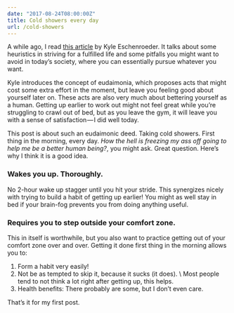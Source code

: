 ```yaml
---
date: "2017-08-24T08:00:00Z"
title: Cold showers every day
url: /cold-showers
---
```


A while ago, I read [this article](http://www.kyleschen.com/2017/04/11/what-do-you-want-to-want/) by Kyle Eschenroeder. It talks about some heuristics in striving for a fulfilled life and some pitfalls you might want to avoid in today’s society, where you can essentially pursue whatever you want.

Kyle introduces the concept of eudaimonia, which proposes acts that might cost some extra effort in the moment, but leave you feeling good about yourself later on. These acts are also very much about bettering yourself as a human. Getting up earlier to work out might not feel great while you’re struggling to crawl out of bed, but as you leave the gym, it will leave you with a sense of satisfaction — I did well today.

This post is about such an eudaimonic deed. Taking cold showers. First thing in the morning, every day. _How the hell is freezing my ass off going to help me be a better human being?_, you might ask. Great question. Here’s why I think it is a good idea.

### Wakes you up. Thoroughly.

No 2-hour wake up stagger until you hit your stride. This synergizes nicely with trying to build a habit of getting up earlier! You might as well stay in bed if your brain-fog prevents you from doing anything useful.

### Requires you to step outside your comfort zone.

This in itself is worthwhile, but you also want to practice getting out of your comfort zone over and over.
Getting it done first thing in the morning allows you to:

1. Form a habit very easily!
2. Not be as tempted to skip it, because it sucks (it does). \\
   Most people tend to not think a lot right after getting up, this helps.
3. Health benefits: There probably are some, but I don’t even care.

That’s it for my first post.
